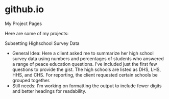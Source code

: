 github.io
=========

My Project Pages

Here are some of my projects:

Subsetting Highschool Survey Data
* General Idea: Here a client asked me to summarize her high school survey data using numbers and percentages of 
students who answered a range of peace education questions. I've included just the first few questions 
to provide the gist. The high schools are listed as DHS, LHS, HHS, and CHS. For reporting, the client 
requested certain schools be grouped together. 
* Still needs: I'm working on formatting the output to include fewer digits and better headings for readability.
